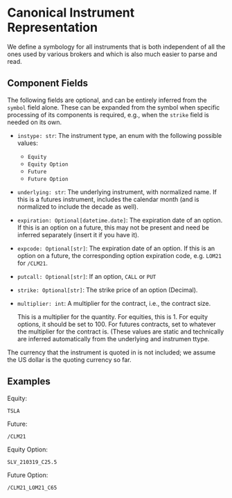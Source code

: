 # Canonical Instrument Representation

We define a symbology for all instruments that is both independent of all the
ones used by various brokers and which is also much easier to parse and read.


## Component Fields

The following fields are optional, and can be entirely inferred from the
`symbol` field alone. These can be expanded from the symbol when specific
processing of its components is required, e.g., when the `strike` field is
needed on its own.

- `instype: str`: The instrument type, an enum with the following possible
  values:

  * `Equity`
  * `Equity Option`
  * `Future`
  * `Future Option`

- `underlying: str`: The underlying instrument, with normalized name. If this is
  a futures instrument, includes the calendar month (and is normalized to
  include the decade as well).

- `expiration: Optional[datetime.date]`: The expiration date of an option. If
  this is an option on a future, this may not be present and need be inferred
  separately (insert it if you have it).

- `expcode: Optional[str]`: The expiration date of an option. If this is an
  option on a future, the corresponding option expiration code, e.g. `LOM21` for
  `/CLM21`.

- `putcall: Optional[str]`: If an option, `CALL` or `PUT`

- `strike: Optional[str]`: The strike price of an option (Decimal).

- `multiplier: int`: A multiplier for the contract, i.e., the contract size.

  This is a multiplier for the quantity. For equities, this is 1. For equity
  options, it should be set to 100. For futures contracts, set to whatever the
  multiplier for the contract is. (These values are static and technically are
  inferred automatically from the underlying and instrumen ttype.

The currency that the instrument is quoted in is not included; we assume the US
dollar is the quoting currency so far.


## Examples

Equity:

    TSLA

Future:

    /CLM21

Equity Option:

    SLV_210319_C25.5

Future Option:

    /CLM21_LOM21_C65

